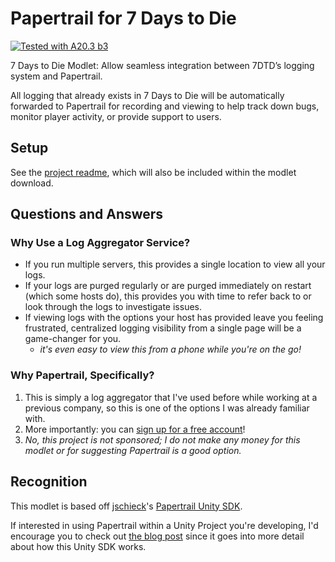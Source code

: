 # Papertrail for 7 Days to Die

[![Tested with A20.3 b3](https://img.shields.io/badge/A20.3%20b3-tested-blue.svg)](https://7daystodie.com/)

7 Days to Die Modlet: Allow seamless integration between 7DTD’s logging system and Papertrail.

All logging that already exists in 7 Days to Die will be automatically forwarded to Papertrail for recording and viewing to help track down bugs, monitor player activity, or provide support to users.

## Setup

See the [project readme](PapertrailFor7DTD/README.md), which will also be included within the modlet download.

## Questions and Answers

### Why Use a Log Aggregator Service?

- If you run multiple servers, this provides a single location to view all your logs.
- If your logs are purged regularly or are purged immediately on restart (which some hosts do), this provides you with time to refer back to or look through the logs to investigate issues.
- If viewing logs with the options your host has provided leave you feeling frustrated, centralized logging visibility from a single page will be a game-changer for you.
  - *it's even easy to view this from a phone while you're on the go!*

### Why Papertrail, Specifically?

1. This is simply a log aggregator that I've used before while working at a previous company, so this is one of the options I was already familiar with.
2. More importantly: you can [sign up for a free account](https://papertrailapp.com/signup?plan=free)!
3. *No, this project is not sponsored; I do not make any money for this modlet or for suggesting Papertrail is a good option.*

## Recognition

This modlet is based off [jschieck](https://github.com/jschieck)'s [Papertrail Unity SDK](https://github.com/jschieck/papertrailunitysdk).

If interested in using Papertrail within a Unity Project you're developing, I'd encourage you to check out [the blog post](https://blog.papertrailapp.com/improve-live-ops-for-games-using-papertrail/) since it goes into more detail about how this Unity SDK works.
